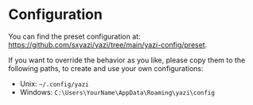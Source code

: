 # Configuration

You can find the preset configuration at: https://github.com/sxyazi/yazi/tree/main/yazi-config/preset.

If you want to override the behavior as you like, please copy them to the following paths, to create and use your own configurations:

- Unix: `~/.config/yazi`
- Windows: `C:\Users\YourName\AppData\Roaming\yazi\config`
